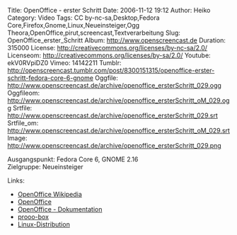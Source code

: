 Title: OpenOffice - erster Schritt
Date: 2006-11-12 19:12
Author: Heiko
Category: Video
Tags: CC by-nc-sa,Desktop,Fedora Core,Firefox,Gnome,Linux,Neueinsteiger,Ogg Theora,OpenOffice,pirut,screencast,Textverarbeitung
Slug: OpenOffice_erster_Schritt
Album: http://www.openscreencast.de
Duration: 315000
License: http://creativecommons.org/licenses/by-nc-sa/2.0/
Licenseom: http://creativecommons.org/licenses/by-sa/2.0/
Youtube: ekV0RVpiDZ0
Vimeo: 14142211
Tumblr: http://openscreencast.tumblr.com/post/8300151315/openoffice-erster-schritt-fedora-core-6-gnome
Oggfile: http://www.openscreencast.de/archive/openoffice_ersterSchritt_029.ogg
Oggfileom: http://www.openscreencast.de/archive/openoffice_ersterSchritt_oM_029.ogg
Srtfile: http://www.openscreencast.de/archive/openoffice_ersterSchritt_029.srt
Srtfile_om: http://www.openscreencast.de/archive/openoffice_ersterSchritt_oM_029.srt
Image: http://www.openscreencast.de/archive/openoffice_ersterSchritt_029.png

Ausgangspunkt: Fedora Core 6, GNOME 2.16  
Zielgruppe: Neueinsteiger  

Links:

  * [OpenOffice Wikipedia](http://de.wikipedia.org/wiki/Openoffice)
  * [OpenOffice](http://de.openoffice.org)
  * [OpenOffice - Dokumentation](http://de.openoffice.org/doc/howto_2_0/index.html)
  * [prooo-box](http://www.prooo-box.org)
  * [Linux-Distribution](http://de.wikipedia.org/wiki/Linux-Distribution)

